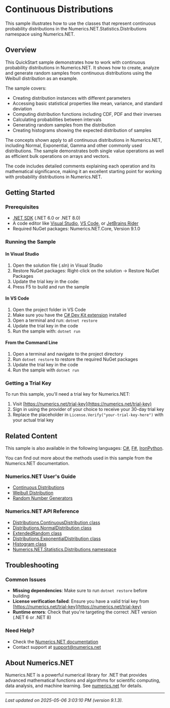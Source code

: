 # Continuous Distributions

This sample illustrates how to use the classes that represent continuous probability distributions in the Numerics.NET.Statistics.Distributions namespace using Numerics.NET.

## Overview

This QuickStart sample demonstrates how to work with continuous probability distributions in 
Numerics.NET. It shows how to create, analyze and generate random samples from continuous 
distributions using the Weibull distribution as an example.

The sample covers:
- Creating distribution instances with different parameters
- Accessing basic statistical properties like mean, variance, and standard deviation
- Computing distribution functions including CDF, PDF and their inverses
- Calculating probabilities between intervals
- Generating random samples from the distribution
- Creating histograms showing the expected distribution of samples

The concepts shown apply to all continuous distributions in Numerics.NET, including Normal, 
Exponential, Gamma and other commonly used distributions. The sample demonstrates both single value 
operations as well as efficient bulk operations on arrays and vectors.

The code includes detailed comments explaining each operation and its mathematical significance, 
making it an excellent starting point for working with probability distributions in Numerics.NET.


## Getting Started

### Prerequisites

- [.NET SDK](https://dotnet.microsoft.com/download) (.NET 6.0 or .NET 8.0)
- A code editor like [Visual Studio](https://visualstudio.microsoft.com/), [VS Code](https://code.visualstudio.com/), or [JetBrains Rider](https://www.jetbrains.com/rider/)
- Required NuGet packages: Numerics.NET.Core, Version 9.1.0

### Running the Sample

#### In Visual Studio
1. Open the solution file (.sln) in Visual Studio
2. Restore NuGet packages: Right-click on the solution → Restore NuGet Packages
3. Update the trial key in the code:
4. Press F5 to build and run the sample

#### In VS Code

1. Open the project folder in VS Code
2. Make sure you have the [C# Dev Kit extension](https://marketplace.visualstudio.com/items?itemName=ms-dotnettools.csdevkit) installed
3. Open a terminal and run: `dotnet restore`
4. Update the trial key in the code 
5. Run the sample with: `dotnet run`

#### From the Command Line

1. Open a terminal and navigate to the project directory
2. Run `dotnet restore` to restore the required NuGet packages
3. Update the trial key in the code
4. Run the sample with `dotnet run`

### Getting a Trial Key

To run this sample, you'll need a trial key for Numerics.NET:

1. Visit [https://numerics.net/trial-key](https://numerics.net/trial-key)
2. Sign in using the provider of your choice to receive your 30-day trial key
3. Replace the placeholder in `License.Verify("your-trial-key-here")` with your actual trial key

## Related Content

This sample is also available in the following languages: 
[C#](https://github.com/NumericsDotNet/quickstart-csharp/tree/net8.0/statistics/probability-distributions/continuous-distributions), [F#](https://github.com/NumericsDotNet/quickstart-fsharp/tree/net8.0/statistics/probability-distributions/continuous-distributions), [IronPython](https://github.com/NumericsDotNet/quickstart-ironpython/tree/net8.0/statistics/probability-distributions/continuous-distributions).

You can find out more about the methods used in this sample from the Numerics.NET documentation.

### Numerics.NET User's Guide

- [Continuous Distributions](https://numerics.net/documentation/latest/statistics/continuous-distributions/continuous-distributions)
- [Weibull Distribution](https://numerics.net/documentation/latest/statistics/continuous-distributions/weibull-distribution)
- [Random Number Generators](https://numerics.net/documentation/latest/mathematics/random-numbers/random-number-generators)

### Numerics.NET API Reference

- [Distributions.ContinuousDistribution class](https://numerics.net/documentation/latest/reference/numerics.net.statistics.distributions.continuousdistribution)
- [Distributions.NormalDistribution class](https://numerics.net/documentation/latest/reference/numerics.net.statistics.distributions.normaldistribution)
- [ExtendedRandom class](https://numerics.net/documentation/latest/reference/numerics.net.random.extendedrandom)
- [Distributions.ExponentialDistribution class](https://numerics.net/documentation/latest/reference/numerics.net.statistics.distributions.exponentialdistribution)
- [Histogram class](https://numerics.net/documentation/latest/reference/numerics.net.dataanalysis.histogram)
- [Numerics.NET.Statistics.Distributions namespace](https://numerics.net/documentation/latest/reference/numerics.net.statistics.distributions)


## Troubleshooting

### Common Issues

- **Missing dependencies**: Make sure to run `dotnet restore` before building
- **License verification failed**: Ensure you have a valid trial key from [https://numerics.net/trial-key](https://numerics.net/trial-key)
- **Runtime errors**: Check that you're targeting the correct .NET version (.NET 6 or .NET 8)

### Need Help?

- Check the [Numerics.NET documentation](https://numerics.net/documentation/)
- Contact support at [support@numerics.net](mailto:support@numerics.net?subject=ContinuousDistributions%20QuickStart%20Sample%20%28Visual+Basic%29)

## About Numerics.NET

Numerics.NET is a powerful numerical library for .NET that provides advanced mathematical 
functions and algorithms for scientific computing, data analysis, and machine learning.
See [numerics.net](https://numerics.net) for details.

---

_Last updated on 2025-05-06 3:03:10 PM (version 9.1.3)._
